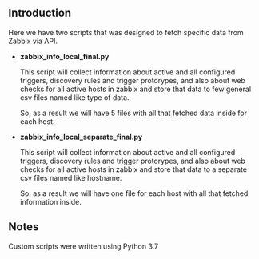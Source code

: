 
## Introduction
Here we have two scripts that was designed to fetch specific data from Zabbix via API.

- **zabbix_info_local_final.py**
  
  This script will collect information about active and all configured triggers, discovery rules and trigger protorypes, and also about 
  web checks for all active hosts in zabbix and store that data to few general csv files named like type of data.
  
  So, as a result we will have 5 files with all that fetched data inside for each host.

- **zabbix_info_local_separate_final.py**

  This script will collect information about active and all configured triggers, discovery rules and trigger protorypes, and also about 
  web checks for all active hosts in zabbix and store that data to a separate csv files named like hostname.
  
  So, as a result we will have one file for each host with all that fetched information inside.


## Notes

Custom scripts were written using Python 3.7
